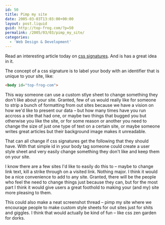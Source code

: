 ```yaml
---
id: 50
title: Pimp my site
date: 2005-03-03T13:03:00+00:00
layout: post.liquid
guid: http://top-frog.com/?p=50
permalink: /2005/03/03/pimp_my_site/
categories:
  - 'Web Design & Development'
---
```

Read an interesting article today on [css signatures](http://www.rdrop.com/~half/Creations/Writings/TechNotes/css.tip.2.html). And is has a great idea in it.

The concept of a css signature is to label your body with an identifier that is unique to your site, like:

``` html
<body id="top-frog-com">
```

This way someone can use a custom stlye sheet to change something they don't like about your site. Granted, few of us would really like for someone to strip a bunch of formatting from out sites because we have a vision on how we'd like to present our data – but how many times have you run accross a site that had one, or maybe two things that bugged you but otherwise you like the site, or for some reason or another you need to change the size of just one type of text on a certain site, or maybe someone writes great articles but their background image makes it unreadable.



That can all change if css signatures get the following that they should have. With that simple id in your body tag someone could create a user style sheet and very easily change something they don't like and keep them on your site.

I know there are a few sites I'd like to easily do this to – maybe to change link text, kill a strike through on a visited link. Nothing major. I think it would be a nice convenience to add to any site. Granted, there will be the people who feel the need to change things just because they can, but for the most part I think it would give users a great foothold to making your (and my) site more pleasing to them.

This could also make a neat screenshot thread – pimp my site where we encourage people to make custom style sheets for out sites just for shits and giggles. I think that would actually be kind of fun – like css zen garden for dorks.
